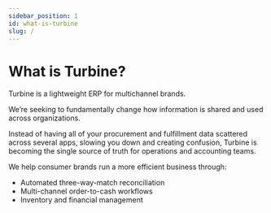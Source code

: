 ```yaml
---
sidebar_position: 1
id: what-is-turbine
slug: /
---
```


# What is Turbine?

Turbine is a lightweight ERP for multichannel brands.

We’re seeking to fundamentally change how information is shared and used across organizations. 

Instead of having all of your procurement and fulfillment data scattered across several apps, slowing you down and creating confusion, Turbine is becoming the single source of truth for operations and accounting teams.   

We help consumer brands run a more efficient business through:
- Automated three-way-match reconciliation
- Multi-channel order-to-cash workflows
- Inventory and financial management
